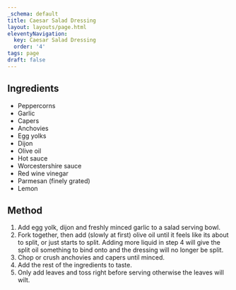 ```yaml
---
_schema: default
title: Caesar Salad Dressing
layout: layouts/page.html
eleventyNavigation:
  key: Caesar Salad Dressing
  order: '4'
tags: page
draft: false
---
```

## Ingredients

* Peppercorns
* Garlic
* Capers
* Anchovies
* Egg yolks
* Dijon
* Olive oil
* Hot sauce
* Worcestershire sauce
* Red wine vinegar
* Parmesan (finely grated)
* Lemon

## Method

1. Add egg yolk, dijon and freshly minced garlic to a salad serving bowl.
2. Fork together, then add (slowly at first) olive oil until it feels like its about to split, or just starts to split. Adding more liquid in step 4 will give the split oil something to bind onto and the dressing will no longer be split.
3. Chop or crush anchovies and capers until minced.
4. Add the rest of the ingredients to taste.
5. Only add leaves and toss right before serving otherwise the leaves will wilt.